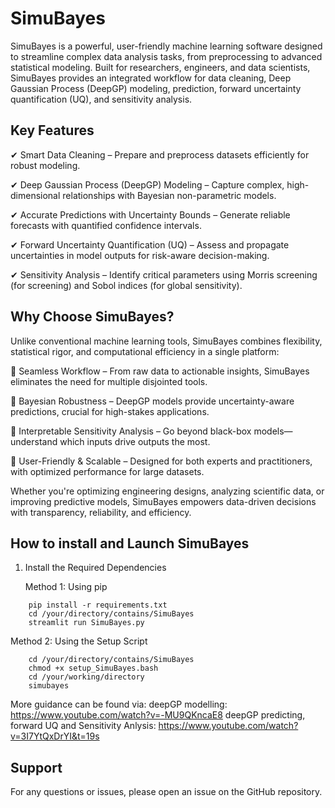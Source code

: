 # SimuBayes

SimuBayes is a powerful, user-friendly machine learning software designed to streamline complex data analysis tasks, from preprocessing to advanced statistical modeling. Built for researchers, engineers, and data scientists, SimuBayes provides an integrated workflow for data cleaning, Deep Gaussian Process (DeepGP) modeling, prediction, forward uncertainty quantification (UQ), and sensitivity analysis.

## Key Features

✔ Smart Data Cleaning – Prepare and preprocess datasets efficiently for robust modeling.

✔ Deep Gaussian Process (DeepGP) Modeling – Capture complex, high-dimensional relationships with Bayesian non-parametric models.

✔ Accurate Predictions with Uncertainty Bounds – Generate reliable forecasts with quantified confidence intervals.

✔ Forward Uncertainty Quantification (UQ) – Assess and propagate uncertainties in model outputs for risk-aware decision-making.

✔ Sensitivity Analysis – Identify critical parameters using Morris screening (for screening) and Sobol indices (for global sensitivity).

## Why Choose SimuBayes?

Unlike conventional machine learning tools, SimuBayes combines flexibility, statistical rigor, and computational efficiency in a single platform:

🔹 Seamless Workflow – From raw data to actionable insights, SimuBayes eliminates the need for multiple disjointed tools.

🔹 Bayesian Robustness – DeepGP models provide uncertainty-aware predictions, crucial for high-stakes applications.

🔹 Interpretable Sensitivity Analysis – Go beyond black-box models—understand which inputs drive outputs the most.

🔹 User-Friendly & Scalable – Designed for both experts and practitioners, with optimized performance for large datasets.

Whether you're optimizing engineering designs, analyzing scientific data, or improving predictive models, SimuBayes empowers data-driven decisions with transparency, reliability, and efficiency.

## How to install and Launch SimuBayes

1. Install the Required Dependencies

   Method 1: Using pip
```
    pip install -r requirements.txt
    cd /your/directory/contains/SimuBayes
    streamlit run SimuBayes.py
```
   Method 2: Using the Setup Script
```
    cd /your/directory/contains/SimuBayes
    chmod +x setup_SimuBayes.bash
    cd /your/working/directory
    simubayes
```
More guidance can be found via:
deepGP modelling: 
    https://www.youtube.com/watch?v=-MU9QKncaE8
deepGP predicting, forward UQ and Sensitivity Anlysis: 
    https://www.youtube.com/watch?v=3I7YtQxDrYI&t=19s


## Support

For any questions or issues, please open an issue on the GitHub repository.
